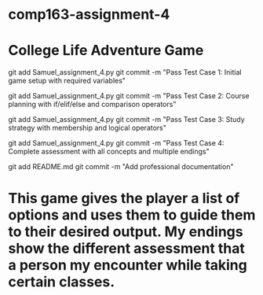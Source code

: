 # comp163-assignment-4
# College Life Adventure Game
git add Samuel_assignment_4.py
git commit -m "Pass Test Case 1: Initial game setup with required variables"

git add Samuel_assignment_4.py
git commit -m "Pass Test Case 2: Course planning with if/elif/else and comparison operators"

git add Samuel_assignment_4.py
git commit -m "Pass Test Case 3: Study strategy with membership and logical operators"

git add Samuel_assignment_4.py
git commit -m "Pass Test Case 4: Complete assessment with all concepts and multiple endings"

git add README.md
git commit -m "Add professional documentation"

# This game gives the player a list of options and uses them to guide them to their desired output. My endings show the different assessment that a person my encounter while taking certain classes.
